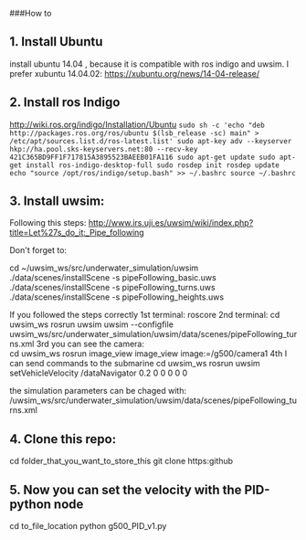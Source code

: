 ###How to


## 1. Install Ubuntu

install ubuntu 14.04 , because it is compatible with ros indigo and uwsim. 
I prefer xubuntu 14.04.02:
https://xubuntu.org/news/14-04-release/

## 2. Install ros Indigo
http://wiki.ros.org/indigo/Installation/Ubuntu
`
sudo sh -c 'echo "deb http://packages.ros.org/ros/ubuntu $(lsb_release -sc) main" > /etc/apt/sources.list.d/ros-latest.list'
sudo apt-key adv --keyserver hkp://ha.pool.sks-keyservers.net:80 --recv-key 421C365BD9FF1F717815A3895523BAEEB01FA116
sudo apt-get update
sudo apt-get install ros-indigo-desktop-full
sudo rosdep init
rosdep update
echo "source /opt/ros/indigo/setup.bash" >> ~/.bashrc
source ~/.bashrc
`

## 3. Install uwsim: 
Following this steps: 
http://www.irs.uji.es/uwsim/wiki/index.php?title=Let%27s_do_it:_Pipe_following

Don't forget to: 

cd ~/uwsim_ws/src/underwater_simulation/uwsim 
./data/scenes/installScene -s pipeFollowing_basic.uws 
./data/scenes/installScene -s pipeFollowing_turns.uws 
./data/scenes/installScene -s pipeFollowing_heights.uws 

If you followed the steps correctly
1st terminal: 
 roscore
2nd terminal: 
 cd uwsim_ws
 rosrun uwsim uwsim --configfile uwsim_ws/src/underwater_simulation/uwsim/data/scenes/pipeFollowing_turns.xml
3rd you can see the camera:  
cd uwsim_ws
rosrun image_view image_view image:=/g500/camera1
4th I can send commands to the submarine
cd uwsim_ws
rosrun uwsim setVehicleVelocity /dataNavigator 0.2 0 0 0 0 0

the simulation parameters can be chaged with: 
/uwsim_ws/src/underwater_simulation/uwsim/data/scenes/pipeFollowing_turns.xml


## 4. Clone this repo:
cd folder_that_you_want_to_store_this
git clone https:github

## 5. Now you can set the velocity with the PID-python node
cd to_file_location
python g500_PID_v1.py 






